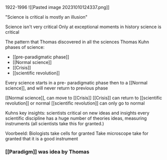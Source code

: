 1922-1996
![[Pasted image 20231010124337.png]]

"Science is critical is mostly an illusion"

Science isn't very critical
Only at exceptional moments in history science is critical

The pattern that Thomas discovered in all the sciences
Thomas Kuhn phases of science:
- [[pre-paradigmatic phase]]
- [[Normal science]]
- [[Crisis]]
- [[scientific revolution]]

Every science starts in a pre- paradigmatic phase
then to a [[Normal science]], and will never return to previous phase

[[Normal science]], can move to [[Crisis]]
[[Crisis]] can return to [[scientific revolution]] or normal
[[scientific revolution]] can only go to normal

Kuhns key insights: scientists critical on new ideas and insights
every scientific discipline has a huge number of theories ideas, measuring instruments (all scientists take this for granted.)

Voorbeeld:
Biologists take cells for granted 
Take microscope take for granted that it is a good instrument

### [[Paradigm]] was idea by Thomas




